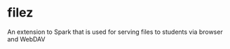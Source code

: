 filez
=====

An extension to Spark that is used for serving files to students via browser and WebDAV
